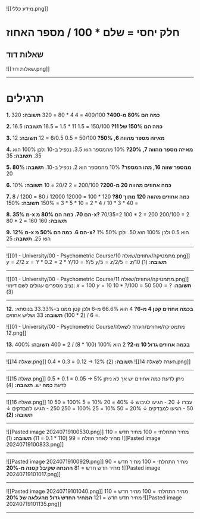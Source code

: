 ![[מידע כללי.png]]
# חלק יחסי = שלם * 100 / מספר האחוז

## שאלות דוד
![[שאלות דוד.png]]
***
# תרגילים
**1. כמה הם 80% מ-400?**
400/100 = 4
4 * 80 = 320
	**תשובה:** 320
	
**2. כמה הם 150% של 11?**
150/100 = 1.5
11 * 1.5 = 16.5
	**תשובה:** 16.5

**3. מאיזה מספר מהווה 6, 50%?**
50/100 = 0.5
6/0.5 = 12
	**תשובה:** 12

**4. מאיזה מספר מהווה 7, 20%?**
10% מהמספר הוא 3.5.
נכפיל ב-10 ולכן 100% הוא 35.
	**תשובה:** 35

**5. 80% ממספר שווה 16, מהו המספר?**
10% מהמספר הוא 2.
נכפיל ב-10.
	**תשובה:** 20

**6. כמה אחוזים מהווה 20 מ-200?**
200/100 = 2
20/2 = 10
	**תשובה:** 10%

**7. כמה אחוזים מהווה 120 מתוך 80?**
120 * 100 = 12000
12000 / 80 = 1200 / 8 = 40 * 3 * 10 / 4 * 2 = 10 * 5 * 3 = 150%
	**תשובה:** 150%

**8. 35% מ-x הם 70. כמה הם 80% מ-x?**
70/35=2
100 * 2 = 200
200/100 = 2
80 * 2 = 160
	**תשובה:** 160

**9. 12% מ-x הם 6. כמה הם 50% מ-x?**
1% הוא 0.5
ולכן 100% הוא 50.
ולכן 50% הוא 25.
	**תשובה:** 25
***

![[01 - University/00 - Psychometric Course/מתמטיקה/אחוזים/שאלה 10.png]]
$y = Z/2$
$x=Y*0.2 = 2*Y/10 = Y/5$
$y/5 = z/2/5 = z/10$
**תשובה**: (1)
***
![[01 - University/00 - Psychometric Course/מתמטיקה/אחוזים/שאלה 11.png]]
נציב מספרים עגולים לשם דימוי:
$x=100$
$y=10$
$10*?/100 = 50$
$500 = ?$
**תשובה:** (3)
***
**12. בכמה אחוזים קטן 4 מ-6?**
4 הוא 66.6% מ-6 ולכן קטן ממנו ב-33.33%
בנוסחא: = 6 / (2 * 100)
	**תשובה:** 33 ושליש אחוזים.

![[01 - University/00 - Psychometric Course/מתמטיקה/אחוזים/הערה לשאלה 12.png]]

**13. בכמה אחוזים גדול 10 מ-2?**
2 הוא 100%
(100 * 8) / 2 = 400
	**תשובה:** 400%
***
![[שאלה 14.png]]
0.4 * 0.3 = 0.12 $\longrightarrow$ 12%
**תשובה:** (2)
![[הערה לשאלה 14.png]]
***
![[שאלה 15.png]]
0.5 * 0.1 = 0.05 $\longrightarrow$ 5%
ניתן לדעת כמה אחוזים יש אך לא ניתן לדעת **כמה** יש.
**תשובה:** (4)
***
![[שאלה 16.png]]
10 עברו
$\downarrow$
20 - הגיעו לגיבוש
$\downarrow$
40% = 20
10% = 5
100% = 50
50 - הגיעו למבדקים
$\downarrow$
20% = 50
10% = 25
100% = 250
250 - הגיעו למבדקים
$\downarrow$
**תשובה: (2)**
***
![[Pasted image 20240719100530.png]]
מחיר התחלתי = 100
מחיר חדש = 110
מחיר לאחר הוזלה = 99 (110 * 0.1 = 11)
**תשובה:** (1)
![[Pasted image 20240719100833.png]]
***
![[Pasted image 20240719100929.png]]
מחיר התחלתי = 100
מחיר חדש = 90
מחיר חדש חדש = 81
**ההנחה שקיבל קטנה מ-20%**
![[Pasted image 20240719101017.png]]
***
![[Pasted image 20240719101040.png]]
מחיר התחלתי = 100
מחיר חדש = 110
מחיר חדש חדש = 121
**המחיר החדש גדול מהעלאה של 20%**
![[Pasted image 20240719101135.png]]
***

